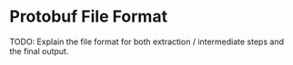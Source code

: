 <!--
SPDX-FileCopyrightText: 2025 The University of St Andrews
SPDX-License-Identifier: CC-BY-SA-4.0
-->

# Protobuf File Format

TODO: Explain the file format for both extraction / intermediate steps
and the final output.
